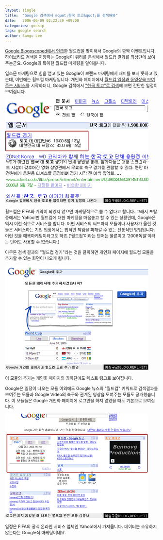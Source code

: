 ```yaml
---
layout: single
title:  "Google 검색에서 &quot;한국 토고&quot;를 검색해봐"
date:   2006-06-09 02:22:39 +09:00
categories: gossip
tags: google search
author: Samgu Lee
---
```

[Google Blogoscoped에서 언급](http://blog.outer-court.com/archive/2006-06-09.html#n39)한 월드컵을 맞이해서 Google의 깜짝 이벤트입니다. 하이브리드 검색을 지향하는 Google이 쿼리를 분석해서 월드컵 결과를 최상단에 보여주는군요. Google의 특이한 월드컵 마케팅을 알아봅니다.

입소문 마케팅으로 힘을 얻고 있는 Google이 브랜드 마케팅에서 재미를 보지 못하고 있는데, 이번에는 월드컵 마케팅입니다. 개인화 페이지에서 [월드컵 일정과 동영상을 보여주는 서비스](http://ejang.new21.org/blog/tt/index.php?pl=3543)를 시작하더니, Google 검색에서 ["한국 토고"로 검색](http://www.google.co.kr/search?q=%ED%95%9C%EA%B5%AD+%ED%86%A0%EA%B3%A0&#038;hl=ko&#038;lr=&#038;safe=off&#038;rls=GGLD,GGLD:2006-10,GGLD:ko&#038;sa=G&#038;pwst=1&#038;start=0&#038;pws=0)해 보면 간단한 일정이 보여집니다.

![Google 검색에서 국가 이름을 검색하면 월드컵 일정이 나온다](/assets/google_worldcup.png)

월드컵은 FIFA와 계약이 되있지 않으면 마케팅적으로 쓸 수 없다고 합니다. 그래서 포탈 중에서는 Yahoo!만 월드컵에 대한 마케팅을 마음놓고 할 수 있는 상황인데, Google은 역시 이런 식으로 서비스를 합니다. 어떤 서비스의 써드파티 모듈이나 사용자가 올린 것들은 서비스하는 기업 입장에서는 법적인 책임을 피해갈 수 있는 전통적인 방법입니다. 이런 것을 매복마케팅이라고도 하죠.(‘월드컵’이라는 단어는 물론이고 '2006독일'이라는 단어도 사용할 수 없습니다.)

아무튼 검색 결과의 "월드컵 경기"라는 것을 클릭하면 개인화 페이지에 월드컵 모듈을 추가할 수 있는 화면이 나오게 됩니다.

![Google 개인화페이지에 월드컵 모듈을 추가할 수 있는 화면](/assets/google_worldcup_add.png)

이 모듈의 추가는 개인화 페이지의 최하단에도 텍스트 링크로 보여집니다.

Google은 일정이 나오는 모듈 이외에도 Google 뉴스의 "월드컵" 키워드로 검색결과를 보여주는 모듈과 Google Video의 축구와 관계된 영상을 모여주는 모듈도 공개했습니다. 이 모듈들은 Google 개인화 페이지에 로그인을 하지 않았을 때도 기본으로 보여집니다.

![월드컵 모듈 3총사, 기본으로 보여진다](/assets/google_module_worldcup_3.png)

일정은 FIFA의 공식 온라인 서비스 업체인 Yahoo!에서 가져옵니다. 데이터는 소유하지 않는다는 Google식 마케팅이네요.
